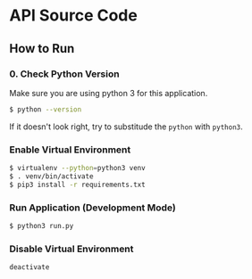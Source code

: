 # API Source Code

## How to Run
### 0. Check Python Version
Make sure you are using python 3 for this application.
```bash
$ python --version
```

If it doesn't look right, try to substitude the `python` with `python3`.   

### Enable Virtual Environment
```bash
$ virtualenv --python=python3 venv
$ . venv/bin/activate
$ pip3 install -r requirements.txt
```

### Run Application (Development Mode)
```bash
$ python3 run.py
```

### Disable Virtual Environment
```
deactivate
```
